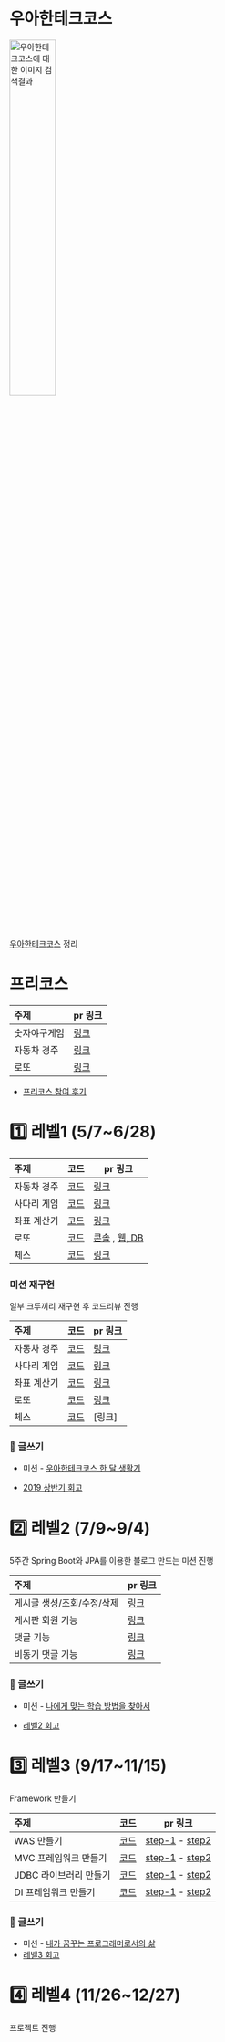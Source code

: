 
# 우아한테크코스

<img src="http://woowabros.github.io/img/2019-02-08/techcourse_poster.jpeg" alt="우아한테크코스에 대한 이미지 검색결과"  width="40%" height="40%" />

[우아한테크코스](https://woowacourse.github.io/) 정리





# 프리코스

| 주제         | pr 링크                                                      |
| :----------- | ------------------------------------------------------------ |
| 숫자야구게임 | [링크](https://github.com/woowacourse/java-baseball-precourse/pull/76) |
| 자동차 경주  | [링크](https://github.com/woowacourse/java-racingcar-precourse/pull/101) |
| 로또         | [링크](https://github.com/woowacourse/java-lotto-precourse/pull/42) |

- [프리코스 참여 후기](https://dublin-java.tistory.com/36)



# 1️⃣ 레벨1 (5/7~6/28)



| 주제        | 코드                                                         | pr 링크                                                      |
| :---------- | ------------------------------------------------------------ | ------------------------------------------------------------ |
| 자동차 경주 | [코드](https://github.com/woowacourse/java-racingcar/tree/dpudpu) | [링크](https://github.com/woowacourse/java-racingcar/pull/19) |
| 사다리 게임 | [코드](https://github.com/woowacourse/java-ladder/tree/dpudpu) | [링크](https://github.com/woowacourse/java-ladder/pull/25)   |
| 좌표 계산기 | [코드](https://github.com/woowacourse/java-coordinate/tree/dpudpu) | [링크](https://github.com/woowacourse/java-coordinate/pull/5) |
| 로또        | [코드](https://github.com/woowacourse/java-lotto/tree/dpudpu) | [콘솔](https://github.com/woowacourse/java-lotto/pull/3) , [웹, DB](https://github.com/woowacourse/java-lotto/pull/43) |
| 체스        | [코드](https://github.com/woowacourse/java-chess/tree/dpudpu) | [링크](https://github.com/woowacourse/java-chess/pull/2)     |



### 미션 재구현 

일부 크루끼리 재구현 후 코드리뷰 진행

| 주제        | 코드                                                         | pr 링크                                                      |
| :---------- | ------------------------------------------------------------ | ------------------------------------------------------------ |
| 자동차 경주 | [코드](https://github.com/woowacourse-mission-review/java-racingcar-review) | [링크](https://github.com/woowacourse-mission-review/java-racingcar-review/pull/1) |
| 사다리 게임 | [코드](https://github.com/woowacourse-mission-review/java-ladder-review/tree/dpudpu) | [링크](https://github.com/woowacourse-mission-review/java-ladder-review/pull/3) |
| 좌표 계산기 | [코드](https://github.com/woowacourse-mission-review/java-coordinate-review/tree/dpudpu) | [링크](https://github.com/woowacourse-mission-review/java-coordinate-review/pull/4) |
| 로또        | [코드](https://github.com/woowacourse-mission-review/java-lotto-review/tree/dpudpu) | [링크](https://github.com/woowacourse-mission-review/java-lotto-review/pull/5)                                                       |
| 체스        | [코드](https://github.com/woowacourse-mission-review/java-chess-review/tree/dpudpu) | [링크]                                                       |



### 📝 글쓰기

- 미션 - [우아한테크코스 한 달 생활기](https://github.com/woowacourse/woowa-writing-1/blob/dpudpu/README.md)

- [2019 상반기 회고](https://velog.io/@dpudpu/2019-상반기-회고-ivjxrw6ajn)

  

# 2️⃣ 레벨2 (7/9~9/4)

5주간 Spring Boot와 JPA를 이용한 블로그 만드는 미션 진행

| 주제                       | pr 링크                                                  |
| :------------------------- | -------------------------------------------------------- |
| 게시글 생성/조회/수정/삭제 | [링크](https://github.com/woowacourse/jwp-blog/pull/23)  |
| 게시판 회원 기능           | [링크](https://github.com/woowacourse/jwp-blog/pull/63)  |
| 댓글 기능                  | [링크](https://github.com/woowacourse/jwp-blog/pull/105) |
| 비동기 댓글 기능           | [링크](https://github.com/woowacourse/jwp-blog/pull/166) |







### 📝 글쓰기

- 미션 - [나에게 맞는 학습 방법을 찾아서](https://github.com/woowacourse/woowa-writing-1/blob/dpudpu/%EB%A0%88%EB%B2%A82%20-%20%EC%84%B1%EC%9E%A5.md)

- [레벨2 회고](https://velog.io/@dpudpu/6)

  

# 3️⃣ 레벨3 (9/17~11/15)

Framework 만들기

| 주제                   | 코드                                                        | pr 링크                                                      |
| :--------------------- | ----------------------------------------------------------- | ------------------------------------------------------------ |
| WAS 만들기             | [코드](https://github.com/woowacourse/jwp-was/tree/dpudpu)  | [step-1](https://github.com/woowacourse/jwp-was/pull/41) - [step2](https://github.com/woowacourse/jwp-was/pull/57) |
| MVC 프레임워크 만들기  | [코드](https://github.com/woowacourse/jwp-mvc/tree/dpudpu)  | [step-1](https://github.com/woowacourse/jwp-mvc/pull/42) - [step2](https://github.com/woowacourse/jwp-mvc/pull/54) |
| JDBC 라이브러리 만들기 | [코드](https://github.com/woowacourse/jwp-jdbc/tree/dpudpu) | [step-1](https://github.com/woowacourse/jwp-jdbc/pull/46) - [step2](https://github.com/woowacourse/jwp-jdbc/pull/86) |
| DI 프레임워크 만들기   | [코드](https://github.com/woowacourse/jwp-di/tree/dpudpu)   | [step-1](https://github.com/woowacourse/jwp-di/pull/17) - [step2](https://github.com/woowacourse/jwp-di/pull/51) |





### 📝 글쓰기

- 미션 - [내가 꿈꾸는 프로그래머로서의 삶](https://github.com/woowacourse/woowa-writing-1/blob/dpudpu/%EB%A0%88%EB%B2%A83%20-%20%EC%84%B1%EC%88%99.md)
- [레벨3 회고](https://velog.io/@dpudpu/우아한테크코스-레벨3-회고-)



# 4️⃣ 레벨4 (11/26~12/27)	

프로젝트 진행

